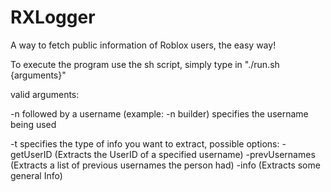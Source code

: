 # RXLogger
A way to fetch public information of Roblox users, the easy way!

To execute the program use the sh script, simply type in "./run.sh {arguments}"

valid arguments:

-n followed by a username (example: -n builder)
    specifies the username being used

        
-t specifies the type of info you want to extract, possible options:
    -getUserID (Extracts the UserID of a specified username)
    -prevUsernames (Extracts a list of previous usernames the person had)
    -info (Extracts some general Info)
